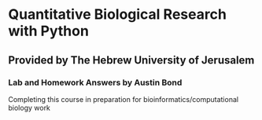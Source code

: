 # Quantitative Biological Research with Python
## Provided by The Hebrew University of Jerusalem
### Lab and Homework Answers by Austin Bond

Completing this course in preparation for bioinformatics/computational biology work
